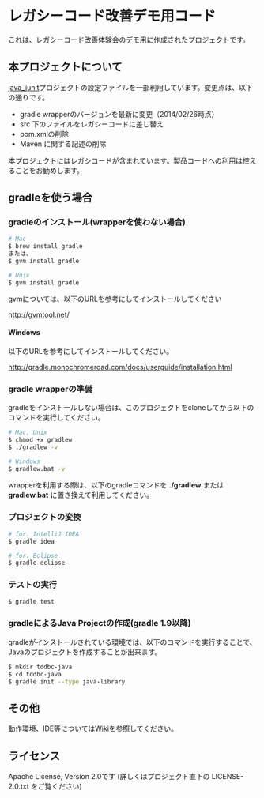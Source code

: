 レガシーコード改善デモ用コード
====================================

これは、レガシーコード改善体験会のデモ用に作成されたプロジェクトです。

## 本プロジェクトについて

[java_junit](https://github.com/tddbc/java_junit)プロジェクトの設定ファイルを一部利用しています。変更点は、以下の通りです。

* gradle wrapperのバージョンを最新に変更（2014/02/26時点）
* src 下のファイルをレガシーコードに差し替え
* pom.xmlの削除
* Maven に関する記述の削除

本プロジェクトにはレガシコードが含まれています。製品コードへの利用は控えることをお勧めします。

## gradleを使う場合

### gradleのインストール(wrapperを使わない場合)

```bash
# Mac
$ brew install gradle
または、
$ gvm install gradle

# Unix
$ gvm install gradle
```
gvmについては、以下のURLを参考にしてインストールしてください

http://gvmtool.net/

#### Windows
以下のURLを参考にしてインストールしてください。

http://gradle.monochromeroad.com/docs/userguide/installation.html

### gradle wrapperの準備

gradleをインストールしない場合は、このプロジェクトをcloneしてから以下のコマンドを実行してください。

```bash
# Mac, Unix
$ chmod +x gradlew
$ ./gradlew -v

# Windows
$ gradlew.bat -v
```

wrapperを利用する際は、以下のgradleコマンドを **./gradlew** または **gradlew.bat** に置き換えて利用してください。

### プロジェクトの変換

```bash
# for. IntelliJ IDEA
$ gradle idea

# for. Eclipse
$ gradle eclipse
```

### テストの実行

```bash
$ gradle test
```

### gradleによるJava Projectの作成(gradle 1.9以降)

gradleがインストールされている環境では、以下のコマンドを実行することで、Javaのプロジェクトを作成することが出来ます。

```bash
$ mkdir tddbc-java
$ cd tddbc-java
$ gradle init --type java-library
```

## その他

動作環境、IDE等については[Wiki](https://github.com/tddbc/java_junit/wiki)を参照してください。

## ライセンス
Apache License, Version 2.0です (詳しくはプロジェクト直下の LICENSE-2.0.txt をご覧ください)

